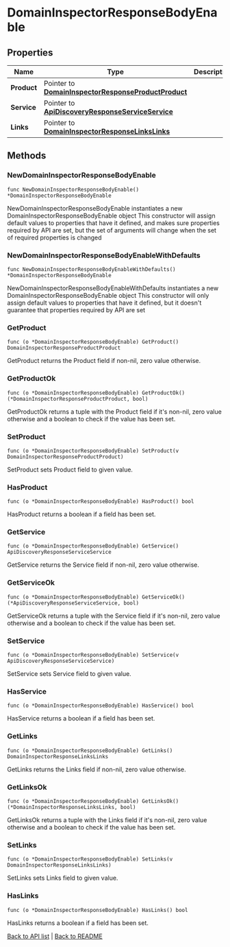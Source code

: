 # DomainInspectorResponseBodyEnable

## Properties

Name | Type | Description | Notes
------------ | ------------- | ------------- | -------------
**Product** | Pointer to [**DomainInspectorResponseProductProduct**](DomainInspectorResponseProductProduct.md) |  | [optional] 
**Service** | Pointer to [**ApiDiscoveryResponseServiceService**](ApiDiscoveryResponseServiceService.md) |  | [optional] 
**Links** | Pointer to [**DomainInspectorResponseLinksLinks**](DomainInspectorResponseLinksLinks.md) |  | [optional] 

## Methods

### NewDomainInspectorResponseBodyEnable

`func NewDomainInspectorResponseBodyEnable() *DomainInspectorResponseBodyEnable`

NewDomainInspectorResponseBodyEnable instantiates a new DomainInspectorResponseBodyEnable object
This constructor will assign default values to properties that have it defined,
and makes sure properties required by API are set, but the set of arguments
will change when the set of required properties is changed

### NewDomainInspectorResponseBodyEnableWithDefaults

`func NewDomainInspectorResponseBodyEnableWithDefaults() *DomainInspectorResponseBodyEnable`

NewDomainInspectorResponseBodyEnableWithDefaults instantiates a new DomainInspectorResponseBodyEnable object
This constructor will only assign default values to properties that have it defined,
but it doesn't guarantee that properties required by API are set

### GetProduct

`func (o *DomainInspectorResponseBodyEnable) GetProduct() DomainInspectorResponseProductProduct`

GetProduct returns the Product field if non-nil, zero value otherwise.

### GetProductOk

`func (o *DomainInspectorResponseBodyEnable) GetProductOk() (*DomainInspectorResponseProductProduct, bool)`

GetProductOk returns a tuple with the Product field if it's non-nil, zero value otherwise
and a boolean to check if the value has been set.

### SetProduct

`func (o *DomainInspectorResponseBodyEnable) SetProduct(v DomainInspectorResponseProductProduct)`

SetProduct sets Product field to given value.

### HasProduct

`func (o *DomainInspectorResponseBodyEnable) HasProduct() bool`

HasProduct returns a boolean if a field has been set.

### GetService

`func (o *DomainInspectorResponseBodyEnable) GetService() ApiDiscoveryResponseServiceService`

GetService returns the Service field if non-nil, zero value otherwise.

### GetServiceOk

`func (o *DomainInspectorResponseBodyEnable) GetServiceOk() (*ApiDiscoveryResponseServiceService, bool)`

GetServiceOk returns a tuple with the Service field if it's non-nil, zero value otherwise
and a boolean to check if the value has been set.

### SetService

`func (o *DomainInspectorResponseBodyEnable) SetService(v ApiDiscoveryResponseServiceService)`

SetService sets Service field to given value.

### HasService

`func (o *DomainInspectorResponseBodyEnable) HasService() bool`

HasService returns a boolean if a field has been set.

### GetLinks

`func (o *DomainInspectorResponseBodyEnable) GetLinks() DomainInspectorResponseLinksLinks`

GetLinks returns the Links field if non-nil, zero value otherwise.

### GetLinksOk

`func (o *DomainInspectorResponseBodyEnable) GetLinksOk() (*DomainInspectorResponseLinksLinks, bool)`

GetLinksOk returns a tuple with the Links field if it's non-nil, zero value otherwise
and a boolean to check if the value has been set.

### SetLinks

`func (o *DomainInspectorResponseBodyEnable) SetLinks(v DomainInspectorResponseLinksLinks)`

SetLinks sets Links field to given value.

### HasLinks

`func (o *DomainInspectorResponseBodyEnable) HasLinks() bool`

HasLinks returns a boolean if a field has been set.


[Back to API list](../README.md#documentation-for-api-endpoints) | [Back to README](../README.md)


